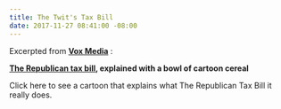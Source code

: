 ```yaml
---
title: The Twit's Tax Bill
date: 2017-11-27 08:41:00 -08:00
---
```


Excerpted from [**Vox Media**](https://www.vox.com/)  :

**[The Republican tax bill](https://waysandmeans.house.gov/tax-cuts-jobs-act-resources/), explained with a bowl of cartoon cereal** 

Click here to see a cartoon that explains what The Republican Tax Bill  it really does.

